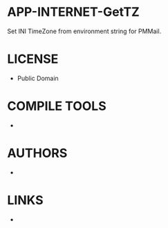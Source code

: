 APP-INTERNET-GetTZ
==================

Set INI TimeZone from environment string for PMMail.

LICENSE
===============
* Public Domain

COMPILE TOOLS
===============
* 

AUTHORS
===============
* 

LINKS
===============
* 
